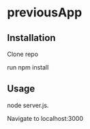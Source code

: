 # previousApp
<h2 >Installation </h2>
<p> Clone repo </p>
 <p> run npm install </p>
<h2> Usage </h2>
<p> node server.js. </p>
<p> Navigate to localhost:3000 </p>
